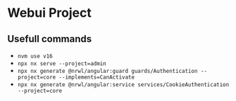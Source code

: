 # Webui Project

## Usefull commands

- `nvm use v16`
- `npx nx serve --project=admin`
- `npx nx generate @nrwl/angular:guard guards/Authentication --project=core --implements=CanActivate`
- `npx nx generate @nrwl/angular:service services/CookieAuthentication --project=core`

